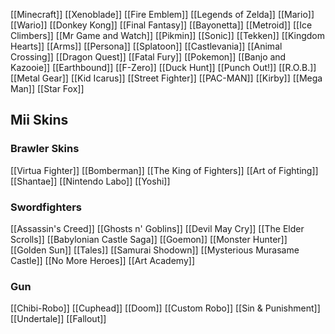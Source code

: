 [[Minecraft]]
[[Xenoblade]]
[[Fire Emblem]]
[[Legends of Zelda]]
[[Mario]]
[[Wario]]
[[Donkey Kong]]
[[Final Fantasy]]
[[Bayonetta]]
[[Metroid]]
[[Ice Climbers]]
[[Mr Game and Watch]]
[[Pikmin]]
[[Sonic]]
[[Tekken]]
[[Kingdom Hearts]]
[[Arms]]
[[Persona]]
[[Splatoon]]
[[Castlevania]]
[[Animal Crossing]]
[[Dragon Quest]]
[[Fatal Fury]]
[[Pokemon]]
[[Banjo and Kazooie]]
[[Earthbound]]
[[F-Zero]]
[[Duck Hunt]]
[[Punch Out!]]
[[R.O.B.]]
[[Metal Gear]]
[[Kid Icarus]]
[[Street Fighter]]
[[PAC-MAN]]
[[Kirby]]
[[Mega Man]]
[[Star Fox]]

## Mii Skins
### Brawler Skins
[[Virtua Fighter]]
[[Bomberman]]
[[The King of Fighters]]
[[Art of Fighting]]
[[Shantae]]
[[Nintendo Labo]]
[[Yoshi]]

### Swordfighters
[[Assassin's Creed]]
[[Ghosts n' Goblins]]
[[Devil May Cry]]
[[The Elder Scrolls]]
[[Babylonian Castle Saga]]
[[Goemon]]
[[Monster Hunter]]
[[Golden Sun]]
[[Tales]]
[[Samurai Shodown]]
[[Mysterious Murasame Castle]]
[[No More Heroes]]
[[Art Academy]]

### Gun
[[Chibi-Robo]]
[[Cuphead]]
[[Doom]]
[[Custom Robo]]
[[Sin & Punishment]]
[[Undertale]]
[[Fallout]]
